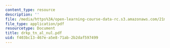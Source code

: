 ```yaml
---
content_type: resource
description: ''
file: /media/https%3A/open-learning-course-data-rc.s3.amazonaws.com/21m-735-technical-design-scenery-mechanisms-and-special-effects-spring-2004/f403bc13467ea5e871ab2b2daf597499_drkp_tn_al_nul.pdf
file_type: application/pdf
resourcetype: Document
title: drkp_tn_al_nul.pdf
uid: f403bc13-467e-a5e8-71ab-2b2daf597499
---
```


